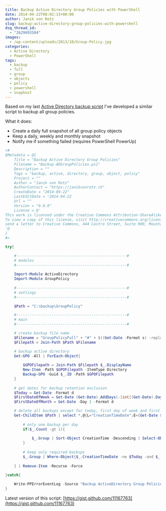 ```yaml
---
title: Backup Active Directory Group Policies with PowerShell
date: 2014-04-22T08:02:13+00:00
author: Janik von Rotz
slug: backup-active-directory-group-policies-with-powershell
dsq_thread_id:
  - "2629693584"
images:
  - /wp-content/uploads/2013/10/Group-Policy.jpg
categories:
  - Active Directory
  - PowerShell
tags:
  - backup
  - full
  - group
  - objects
  - policy
  - powershell
  - snaphost
---
```

Based on my last [Active Directory backup script](https://janikvonrotz.ch/2014/04/15/backup-active-directory-with-powershell/) I've developed a similar script to backup all group policies.

What it does:

* Create a daily full snapshot of all group policy objects
* Keep a daily, weekly and monthly snapshot
* Notify me if something failed (requires PowerShell PowerUp)
<!--more-->
```powershell
<#
$Metadata = @{
    Title = "Backup Active Directory Group Policies"
    Filename = "Backup-ADGroupPolicies.ps1"
    Description = ""
    Tags = "backup, active, directory, group, object, policy"
    Project = ""
    Author = "Janik von Rotz"
    AuthorContact = "https://janikvonrotz.ch"
    CreateDate = "2014-04-22"
    LastEditDate = "2014-04-22
    Url = ""
    Version = "0.0.0"
    License = @'
This work is licensed under the Creative Commons Attribution-ShareAlike 3.0 Switzerland License.
To view a copy of this license, visit http://creativecommons.org/licenses/by-sa/3.0/ch/ or 
send a letter to Creative Commons, 444 Castro Street, Suite 900, Mountain View, California, 94041, USA.
'@
}
#>

try{

    #--------------------------------------------------#
    # modules
    #--------------------------------------------------#
    
    Import-Module ActiveDirectory
    Import-Module GroupPolicy
    
    #--------------------------------------------------#
    # settings
    #--------------------------------------------------#

    $Path = "C:\backup\GroupPolicy"

    #--------------------------------------------------#
    # main
    #--------------------------------------------------#

    # create backup file name
    $Filename = "GroupPolicyFull" + "#" + $((Get-Date -Format s) -replace ":","-") + ".bak"
    $Filepath = Join-Path $Path $Filename

    # backup active directory
    Get-GPO -All | ForEach-Object{
    
        $GPOFilepath = Join-Path $Filepath $_.DisplayName    
        New-Item -Path $GPOFilepath -ItemType Directory
        Backup-GPO -Guid $_.ID -Path $GPOFilepath    
    }
    
    # get dates for backup retention exclusion
    $Today = Get-Date -Format d
    $FirstDateOfWeek = Get-Date (Get-Date).AddDays(-[int](Get-Date).Dayofweek) -Format d
    $FirstDateOfMonth = Get-Date -Day 1 -Format d

    # delete all backups except for today, first day of week and first day of month
    Get-ChildItem $Path | select *,@{L="CreationTimeDate";E={Get-Date $_.CreationTime -Format d}} | Group-Object CreationTimeDate | %{
        
        # only one backup per day
        if($_.Count -gt 1){
            
            $_.Group | Sort-Object CreationTime -Descending | Select-Object -Skip 1     
        }
                
        # keep only required backups
        $_.Group | Where-Object{$_.CreationTimeDate -ne $Today -and $_.CreationTimeDate -ne $FirstDateOfWeek -and $_.CreationTimeDate -ne $FirstDateOfMonth}
            
    } | Remove-Item -Recurse -Force
    
}catch{

    Write-PPErrorEventLog -Source "Backup ActiveDirectory Group Policies" -ClearErrorVariable
}
```

Latest version of this script: [https://gist.github.com/11167763](https://gist.github.com/11167763)